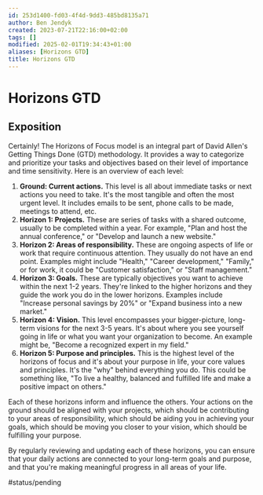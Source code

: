 ```yaml
---
id: 253d1400-fd03-4f4d-9dd3-485bd8135a71
author: Ben Jendyk
created: 2023-07-21T22:16:00+02:00
tags: []
modified: 2025-02-01T19:34:43+01:00
aliases: [Horizons GTD]
title: Horizons GTD
---
```


# Horizons GTD

## Exposition

Certainly! The Horizons of Focus model is an integral part of David Allen's Getting Things Done (GTD) methodology. It provides a way to categorize and prioritize your tasks and objectives based on their level of importance and time sensitivity. Here is an overview of each level:

1. **Ground: Current actions.** This level is all about immediate tasks or next actions you need to take. It's the most tangible and often the most urgent level. It includes emails to be sent, phone calls to be made, meetings to attend, etc.
2. **Horizon 1: Projects.** These are series of tasks with a shared outcome, usually to be completed within a year. For example, "Plan and host the annual conference," or "Develop and launch a new website."
3. **Horizon 2: Areas of responsibility.** These are ongoing aspects of life or work that require continuous attention. They usually do not have an end point. Examples might include "Health," "Career development," "Family," or for work, it could be "Customer satisfaction," or "Staff management."
4. **Horizon 3: Goals.** These are typically objectives you want to achieve within the next 1-2 years. They're linked to the higher horizons and they guide the work you do in the lower horizons. Examples include "Increase personal savings by 20%" or "Expand business into a new market."
5. **Horizon 4: Vision.** This level encompasses your bigger-picture, long-term visions for the next 3-5 years. It's about where you see yourself going in life or what you want your organization to become. An example might be, "Become a recognized expert in my field."
6. **Horizon 5: Purpose and principles.** This is the highest level of the horizons of focus and it's about your purpose in life, your core values and principles. It's the "why" behind everything you do. This could be something like, "To live a healthy, balanced and fulfilled life and make a positive impact on others."

Each of these horizons inform and influence the others. Your actions on the ground should be aligned with your projects, which should be contributing to your areas of responsibility, which should be aiding you in achieving your goals, which should be moving you closer to your vision, which should be fulfilling your purpose.

By regularly reviewing and updating each of these horizons, you can ensure that your daily actions are connected to your long-term goals and purpose, and that you're making meaningful progress in all areas of your life.


#status/pending